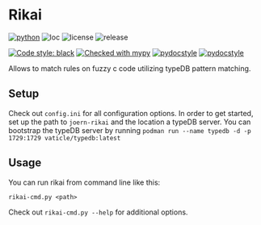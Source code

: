 # Rikai
[![python](https://img.shields.io/badge/Python-3.10-3776AB.svg?style=flat&logo=python&logoColor=white)](https://www.python.org)
![loc](https://img.shields.io/tokei/lines/github/dewolf-research/rikai-frontend)
![license](https://img.shields.io/github/license/dewolf-research/rikai-frontend)
![release](https://img.shields.io/github/v/release/dewolf-research/rikai-frontend)

[![Code style: black](https://img.shields.io/badge/code%20style-black-000000.svg)](https://github.com/psf/black)
[![Checked with mypy](http://www.mypy-lang.org/static/mypy_badge.svg)](http://mypy-lang.org/)
[![pydocstyle](https://img.shields.io/badge/pydocstyle-checked-AD4CD3)](http://www.pydocstyle.org/en/stable/)
[![pydocstyle](https://img.shields.io/badge/pycodestyle-checked-AD4CD3)](http://www.pydocstyle.org/en/stable/)


Allows to match rules on fuzzy c code utilizing typeDB pattern matching.

## Setup
Check out `config.ini` for all configuration options.
In order to get started, set up the path to `joern-rikai` and the location a typeDB server.
You can bootstrap the typeDB server by running `podman run --name typedb -d -p 1729:1729 vaticle/typedb:latest`

## Usage
You can run rikai from command line like this:

`rikai-cmd.py <path>`

Check out `rikai-cmd.py --help` for additional options.
